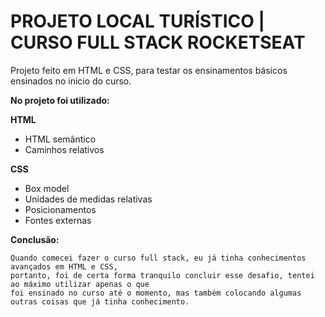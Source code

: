 # PROJETO LOCAL TURÍSTICO | CURSO FULL STACK ROCKETSEAT

Projeto feito em HTML e CSS, para testar os ensinamentos básicos ensinados no inicio do curso.

<strong>No projeto foi utilizado:</strong>

<strong>HTML</strong>

* HTML semântico
* Caminhos relativos

<strong>CSS</strong>

* Box model
* Unidades de medidas relativas
* Posicionamentos
* Fontes externas

<strong>Conclusão:</strong>
```
Quando comecei fazer o curso full stack, eu já tinha conhecimentos avançados em HTML e CSS,
portanto, foi de certa forma tranquilo concluir esse desafio, tentei ao máximo utilizar apenas o que
foi ensinado no curso até o momento, mas também colocando algumas outras coisas que já tinha conhecimento. 
```
